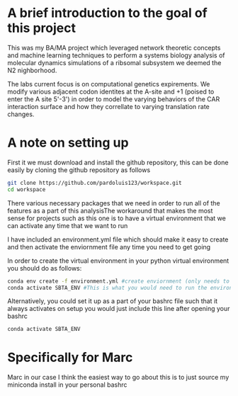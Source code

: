 # A brief introduction to the goal of this project
This was my BA/MA project which leveraged network theoretic concepts and machine learning techniques to perform a systems biology analysis of molecular dynamics simulations of a ribsomal subsystem we deemed the N2 nighborhood.

The labs current focus is on computational genetics expirements.
We modify various adjacent codon identites at the A-site and +1 (poised to enter the A site 5'-3')
in order to model the varying behaviors of the CAR interaction surface and how they correllate to varying
translation rate changes.

# A note on setting up

First it we must download and install the github repository, this can be done easily by cloning the github repository as follows

```bash
git clone https://github.com/pardoluis123/workspace.git
cd workspace
```

There various necessary packages that we need in order to run all of the features as a part of this analysisThe workaround that makes the most sense for projects such as this one is to have a virtual environment that we can activate any time that we want to run  

I have included an environment.yml file which should make it easy to create and then activate the enviornment file any time you need to get going 

In order to create the virtual environment in your python virtual environment you should do as follows:

```bash
conda env create -f environment.yml #create enviornment (only needs to be done once)
conda activate SBTA_ENV #This is what you would need to run the environment
```

Alternatively, you could set it up as a part of your bashrc file such that it always activates on setup you would just include this line after opening your bashrc
```bash
conda activate SBTA_ENV
```

# Specifically for Marc

Marc in our case I think the easiest way to go about this is to just source my miniconda install in your personal bashrc 



